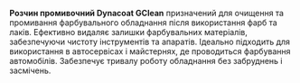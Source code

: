 **Розчин промивочний Dynacoat GClean** призначений для очищення та промивання фарбувального обладнання після використання фарб та лаків. Ефективно видаляє залишки фарбувальних матеріалів, забезпечуючи чистоту інструментів та апаратів. Ідеально підходить для використання в автосервісах і майстернях, де проводиться фарбування автомобілів. Забезпечує тривалу роботу обладнання без забруднень і засмічень.
